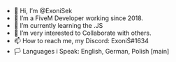 - 👋 Hi, I’m @ExoniSek
- 👀 I’m a FiveM Developer working since 2018.
- 🌱 I’m currently learning the .JS
- 💞️ I’m very interested to Collaborate with others.
- 📫 How to reach me, my Discord: ExoniŚ#1634
- 🏳️ Languages i Speak: English, German, Polish [main] 
